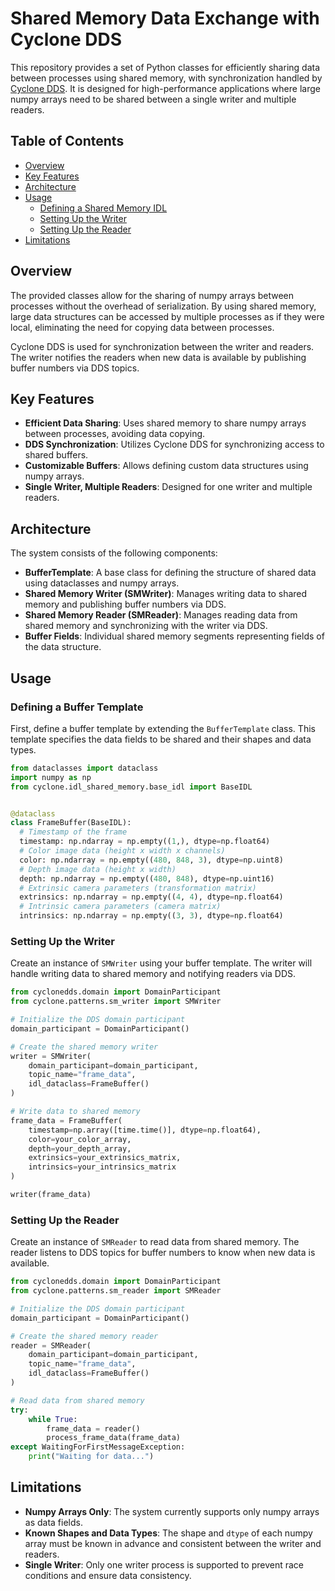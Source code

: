 # Shared Memory Data Exchange with Cyclone DDS

This repository provides a set of Python classes for efficiently sharing data between processes using shared memory, with synchronization handled by [Cyclone DDS](https://projects.eclipse.org/projects/iot.cyclonedds). It is designed for high-performance applications where large numpy arrays need to be shared between a single writer and multiple readers.

## Table of Contents

- [Overview](#overview)
- [Key Features](#key-features)
- [Architecture](#architecture)
- [Usage](#usage)
  - [Defining a Shared Memory IDL](#defining-a-buffer-template)
  - [Setting Up the Writer](#setting-up-the-writer)
  - [Setting Up the Reader](#setting-up-the-reader)
- [Limitations](#limitations)

## Overview

The provided classes allow for the sharing of numpy arrays between processes without the overhead of serialization. By using shared memory, large data structures can be accessed by multiple processes as if they were local, eliminating the need for copying data between processes.

Cyclone DDS is used for synchronization between the writer and readers. The writer notifies the readers when new data is available by publishing buffer numbers via DDS topics.

## Key Features

- **Efficient Data Sharing**: Uses shared memory to share numpy arrays between processes, avoiding data copying.
- **DDS Synchronization**: Utilizes Cyclone DDS for synchronizing access to shared buffers.
- **Customizable Buffers**: Allows defining custom data structures using numpy arrays.
- **Single Writer, Multiple Readers**: Designed for one writer and multiple readers.

## Architecture

The system consists of the following components:

- **BufferTemplate**: A base class for defining the structure of shared data using dataclasses and numpy arrays.
- **Shared Memory Writer (SMWriter)**: Manages writing data to shared memory and publishing buffer numbers via DDS.
- **Shared Memory Reader (SMReader)**: Manages reading data from shared memory and synchronizing with the writer via DDS.
- **Buffer Fields**: Individual shared memory segments representing fields of the data structure.

## Usage

### Defining a Buffer Template

First, define a buffer template by extending the `BufferTemplate` class. This template specifies the data fields to be shared and their shapes and data types.

```python
from dataclasses import dataclass
import numpy as np
from cyclone.idl_shared_memory.base_idl import BaseIDL


@dataclass
class FrameBuffer(BaseIDL):
  # Timestamp of the frame
  timestamp: np.ndarray = np.empty((1,), dtype=np.float64)
  # Color image data (height x width x channels)
  color: np.ndarray = np.empty((480, 848, 3), dtype=np.uint8)
  # Depth image data (height x width)
  depth: np.ndarray = np.empty((480, 848), dtype=np.uint16)
  # Extrinsic camera parameters (transformation matrix)
  extrinsics: np.ndarray = np.empty((4, 4), dtype=np.float64)
  # Intrinsic camera parameters (camera matrix)
  intrinsics: np.ndarray = np.empty((3, 3), dtype=np.float64)
```

### Setting Up the Writer

Create an instance of `SMWriter` using your buffer template. The writer will handle writing data to shared memory and notifying readers via DDS.

```python
from cyclonedds.domain import DomainParticipant
from cyclone.patterns.sm_writer import SMWriter

# Initialize the DDS domain participant
domain_participant = DomainParticipant()

# Create the shared memory writer
writer = SMWriter(
    domain_participant=domain_participant,
    topic_name="frame_data",
    idl_dataclass=FrameBuffer()
)

# Write data to shared memory
frame_data = FrameBuffer(
    timestamp=np.array([time.time()], dtype=np.float64),
    color=your_color_array,
    depth=your_depth_array,
    extrinsics=your_extrinsics_matrix,
    intrinsics=your_intrinsics_matrix
)

writer(frame_data)
```

### Setting Up the Reader

Create an instance of `SMReader` to read data from shared memory. The reader listens to DDS topics for buffer numbers to know when new data is available.

```python
from cyclonedds.domain import DomainParticipant
from cyclone.patterns.sm_reader import SMReader

# Initialize the DDS domain participant
domain_participant = DomainParticipant()

# Create the shared memory reader
reader = SMReader(
    domain_participant=domain_participant,
    topic_name="frame_data",
    idl_dataclass=FrameBuffer()
)

# Read data from shared memory
try:
    while True:
        frame_data = reader()
        process_frame_data(frame_data)
except WaitingForFirstMessageException:
    print("Waiting for data...")
```

## Limitations

- **Numpy Arrays Only**: The system currently supports only numpy arrays as data fields.
- **Known Shapes and Data Types**: The shape and `dtype` of each numpy array must be known in advance and consistent between the writer and readers.
- **Single Writer**: Only one writer process is supported to prevent race conditions and ensure data consistency.